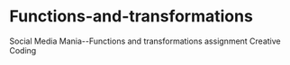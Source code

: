 # Functions-and-transformations
Social Media Mania--Functions and transformations assignment Creative Coding
